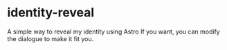 # identity-reveal
A simple way to reveal my identity using Astro
If you want, you can modify the dialogue to make it fit you.
